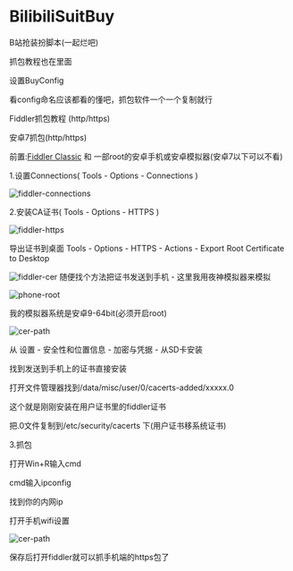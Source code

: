 # BilibiliSuitBuy

B站抢装扮脚本(一起烂吧)

抓包教程也在里面

设置BuyConfig

看config命名应该都看的懂吧，抓包软件一个一个复制就行

Fiddler抓包教程 (http/https)

安卓7抓包(http/https)

前置:[Fiddler Classic](https://www.telerik.com/download/fiddler) 和 一部root的安卓手机或安卓模拟器(安卓7以下可以不看)

1.设置Connections( Tools - Options - Connections )

![fiddler-connections](/img/fiddler-connections.png)

2.安装CA证书( Tools - Options - HTTPS )

![fiddler-https](/img/fiddler-HTTPS.png)

导出证书到桌面 Tools - Options - HTTPS - Actions - Export Root Certificate to Desktop

![fiddler-cer](/img/cer.png) 随便找个方法把证书发送到手机 - 这里我用夜神模拟器来模拟

![phone-root](/img/phone-root.png)

我的模拟器系统是安卓9-64bit(必须开启root)

![cer-path](/img/cer-path.png)

从 设置 - 安全性和位置信息 - 加密与凭据 - 从SD卡安装

找到发送到手机上的证书直接安装

打开文件管理器找到/data/misc/user/0/cacerts-added/xxxxx.0

这个就是刚刚安装在用户证书里的fiddler证书

把.0文件复制到/etc/security/cacerts 下(用户证书移系统证书)

3.抓包

打开Win+R输入cmd

cmd输入ipconfig

找到你的内网ip

打开手机wifi设置

![cer-path](/img/wifi-http.png)

保存后打开fiddler就可以抓手机端的https包了
